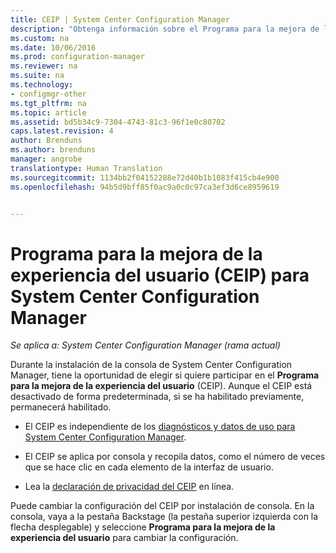 ```yaml
---
title: CEIP | System Center Configuration Manager
description: "Obtenga información sobre el Programa para la mejora de la experiencia del usuario para System Center Configuration Manager."
ms.custom: na
ms.date: 10/06/2016
ms.prod: configuration-manager
ms.reviewer: na
ms.suite: na
ms.technology:
- configmgr-other
ms.tgt_pltfrm: na
ms.topic: article
ms.assetid: bd5b34c9-7304-4743-81c3-96f1e0c80702
caps.latest.revision: 4
author: Brenduns
ms.author: brenduns
manager: angrobe
translationtype: Human Translation
ms.sourcegitcommit: 1134bb2f04152288e72d40b1b1083f415cb4e900
ms.openlocfilehash: 94b5d9bff85f0ac9a0c0c97ca3ef3d6ce8959619


---
```

# <a name="customer-experience-improvement-program-ceip-for-system-center-configuration-manager"></a>Programa para la mejora de la experiencia del usuario (CEIP) para System Center Configuration Manager

*Se aplica a: System Center Configuration Manager (rama actual)*

Durante la instalación de la consola de System Center Configuration Manager, tiene la oportunidad de elegir si quiere participar en el **Programa para la mejora de la experiencia del usuario** (CEIP). Aunque el CEIP está desactivado de forma predeterminada, si se ha habilitado previamente, permanecerá habilitado.  

-   El CEIP es independiente de los [diagnósticos y datos de uso para System Center Configuration Manager](../../../core/plan-design/diagnostics/diagnostics-and-usage-data.md).  

-   El CEIP se aplica por consola y recopila datos, como el número de veces que se hace clic en cada elemento de la interfaz de usuario.  

-   Lea la [declaración de privacidad del CEIP](https://www.microsoft.com/products/ceip/en-us/privacypolicy.mspx) en línea.  

Puede cambiar la configuración del CEIP por instalación de consola. En la consola, vaya a la pestaña Backstage (la pestaña superior izquierda con la flecha desplegable) y seleccione **Programa para la mejora de la experiencia del usuario** para cambiar la configuración.  



<!--HONumber=Nov16_HO1-->


